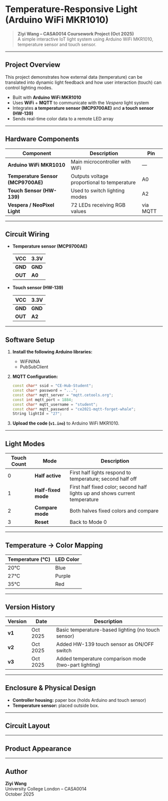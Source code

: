 # Temperature-Responsive Light (Arduino WiFi MKR1010)

> **Ziyi Wang – CASA0014 Coursework Project (Oct 2025)**  
> A simple interactive IoT light system using Arduino WiFi MKR1010, temperature sensor and touch sensor.

---

## Project Overview

This project demonstrates how external data (temperature) can be translated into dynamic light feedback and how user interaction (touch) can control lighting modes.

- Built with **Arduino WiFi MKR1010**
- Uses **WiFi** + **MQTT** to communicate with the *Vespera* light system
- Integrates **a temperature sensor (MCP9700AE)** and **a touch sensor (HW-139)**
- Sends real-time color data to a remote LED array

---

## Hardware Components

| Component | Description | Pin |
|------------|--------------|-----|
| **Arduino WiFi MKR1010** | Main microcontroller with WiFi | — |
| **Temperature Sensor (MCP9700AE)** | Outputs voltage proportional to temperature | A0 |
| **Touch Sensor (HW-139)** | Used to switch lighting modes | A2 |
| **Vespera / NeoPixel Light** | 72 LEDs receiving RGB values | via MQTT |

---

## Circuit Wiring

- **Temperature sensor (MCP9700AE)**
  
  | **VCC** | **3.3V** |
  | ------- | -------- |
  | **GND** | **GND**  |
  | **OUT** | **A0**   |
  
- **Touch sensor (HW-139)**
  
  | **VCC** | **3.3V** |
  | ------- | -------- |
  | **GND** | **GND**  |
  | **OUT** | **A2**   |

---

## Software Setup

1. **Install the following Arduino libraries:**
   
   - WiFiNINA
   - PubSubClient
   
2. **MQTT Configuration:**
   
   ```cpp
   const char* ssid = "CE-Hub-Student";
   const char* password = "...";
   const char* mqtt_server = "mqtt.cetools.org";
   const int mqtt_port = 1884;
   const char* mqtt_username = "student";
   const char* mqtt_password = "ce2021-mqtt-forget-whale";
   String lightId = "27";
   ```
   
3. **Upload the code (`v1.ino`)** to Arduino WiFi MKR1010.

---

## Light Modes

| Touch Count | Mode | Description |
|--------------|------|-------------|
| 0 | **Half active** | First half lights respond to temperature; second half off |
| 1 | **Half-fixed mode** | First half fixed color; second half lights up and shows current temperature |
| 2 | **Compare mode** | Both halves fixed colors and compare |
| 3 | **Reset** | Back to Mode 0 |

---

## Temperature → Color Mapping

| Temperature (°C) | LED Color |
|------------------|------------|
| 20°C | Blue |
| 27°C | Purple |
| 35°C | Red |

---

## Version History

| Version | Date | Description |
|----------|------|-------------|
| **v1** | Oct 2025 | Basic temperature-based lighting (no touch sensor) |
| **v2** | Oct 2025 | Added HW-139 touch sensor as ON/OFF switch |
| **v3** | Oct 2025 | Added temperature comparison mode (two-part lighting) |

---

## Enclosure & Physical Design

- **Controller housing:** paper box  (holds Arduino and touch sensor)
- **Temperature sensor:** placed outside box.

---

## Circuit Layout



---

## Product Appearance



---

## Author

**Ziyi Wang**  
University College London – CASA0014  
October 2025
